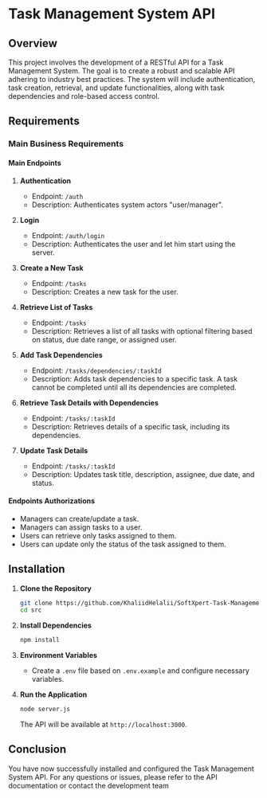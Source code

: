 # Task Management System API

## Overview

This project involves the development of a RESTful API for a Task Management System. The goal is to create a robust and scalable API adhering to industry best practices. The system will include authentication, task creation, retrieval, and update functionalities, along with task dependencies and role-based access control.

## Requirements

### Main Business Requirements

#### Main Endpoints

1. **Authentication**
   - Endpoint: `/auth`
   - Description: Authenticates system actors "user/manager".

2. **Login**
   - Endpoint: `/auth/login`
   - Description: Authenticates the user and let him start using the server.

3. **Create a New Task**
   - Endpoint: `/tasks`
   - Description: Creates a new task for the user.

4. **Retrieve List of Tasks**
   - Endpoint: `/tasks`
   - Description: Retrieves a list of all tasks with optional filtering based on status, due date range, or assigned user.

5. **Add Task Dependencies**
   - Endpoint: `/tasks/dependencies/:taskId`
   - Description: Adds task dependencies to a specific task. A task cannot be completed until all its dependencies are completed.

6. **Retrieve Task Details with Dependencies**
   - Endpoint: `/tasks/:taskId`
   - Description: Retrieves details of a specific task, including its dependencies.

7. **Update Task Details**
   - Endpoint: `/tasks/:taskId`
   - Description: Updates task title, description, assignee, due date, and status.

#### Endpoints Authorizations

- Managers can create/update a task.
- Managers can assign tasks to a user.
- Users can retrieve only tasks assigned to them.
- Users can update only the status of the task assigned to them.

## Installation

1. **Clone the Repository**

   ```bash
   git clone https://github.com/KhaliidHelalii/SoftXpert-Task-Management-System.git
   cd src
   ```

2. **Install Dependencies**

   ```bash
   npm install
   ```

3. **Environment Variables**

   - Create a `.env` file based on `.env.example` and configure necessary variables.

4. **Run the Application**

   ```bash
   node server.js 
   ```

   The API will be available at `http://localhost:3000`.

## Conclusion

You have now successfully installed and configured the Task Management System API. For any questions or issues, please refer to the API documentation or contact the development team
